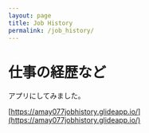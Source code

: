 ```yaml
---
layout: page
title: Job History
permalink: /job_history/
---
```


# 仕事の経歴など

アプリにしてみました。

[https://amay077jobhistory.glideapp.io/](https://amay077jobhistory.glideapp.io/)
